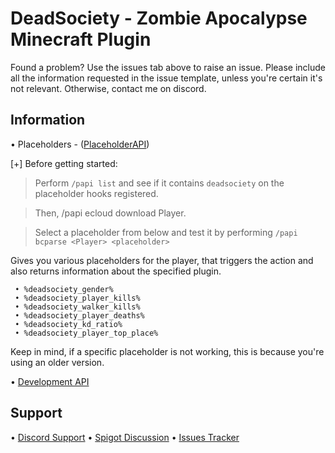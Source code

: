 
# DeadSociety - Zombie Apocalypse Minecraft Plugin


Found a problem? Use the issues tab above to raise an issue. Please include all the information requested in the issue template, unless you're certain it's not relevant. Otherwise, contact me on discord.

## Information

• Placeholders - ([PlaceholderAPI](https://github.com/PlaceholderAPI/PlaceholderAPI/wiki/Placeholders#plugin))

  [+] Before getting started:

  > Perform `/papi list` and see if it contains `deadsociety` on the placeholder hooks registered.
 
  > Then, /papi ecloud download Player.
  
  > Select a placeholder from below and test it by performing `/papi bcparse <Player> <placeholder>`

 Gives you various placeholders for the player, that triggers the action and also returns information about the specified plugin.
 
 ```
  • %deadsociety_gender%
  • %deadsociety_player_kills% 
  • %deadsociety_walker_kills% 
  • %deadsociety_player_deaths% 
  • %deadsociety_kd_ratio%
  • %deadsociety_player_top_place%
```

Keep in mind, if a specific placeholder is not working, this is because you're using an older version.


• [Development API](https://github.com/Nosmakos/DeadSociety/wiki/Development-API)

## Support

• [Discord Support](https://discordapp.com/invite/9v7BsVv)
• [Spigot Discussion](https://www.spigotmc.org/threads/283082/)
• [Issues Tracker](https://github.com/Nosmakos/DeadSociety/issues)
